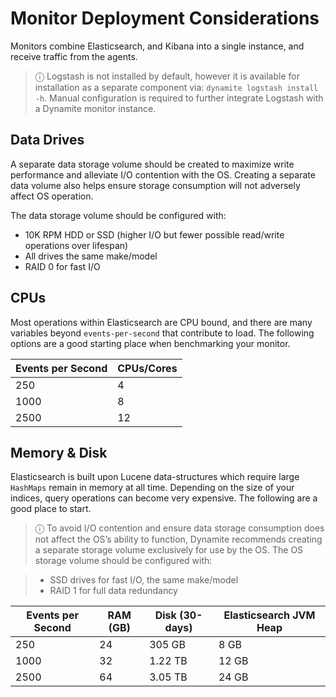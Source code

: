 # Monitor Deployment Considerations

Monitors combine Elasticsearch, and Kibana into a single instance, and receive traffic from the agents. 

> ⓘ Logstash is not installed by default, however it is available for installation 
> as a separate component via: `dynamite logstash install -h`. Manual configuration is required to further integrate
> Logstash with a Dynamite monitor instance.



## Data Drives

A separate data storage volume should be created to maximize write performance and alleviate I/O contention with the OS.  Creating a separate data volume also helps ensure storage consumption will not adversely affect OS operation.  

The data storage volume should be configured with:
- 10K RPM HDD or SSD (higher I/O but fewer possible read/write operations over lifespan)
- All drives the same make/model
- RAID 0 for fast I/O 

## CPUs

Most operations within Elasticsearch are CPU bound, and there are many variables beyond `events-per-second` that contribute to load.
The following options are a good starting place when benchmarking your monitor.

| Events per Second | CPUs/Cores |
|-------------------|------------|
| 250               | 4          |
| 1000              | 8          |
| 2500              | 12         |

## Memory & Disk

Elasticsearch is built upon Lucene data-structures which require large `HashMaps` remain in memory at all time.
Depending on the size of your indices, query operations can become very expensive. The following are a good place to start.

> ⓘ To avoid I/O contention and ensure data storage consumption does not affect the OS’s ability to function, Dynamite recommends creating a separate storage volume exclusively for use by the OS.
> The OS storage volume should be configured with:

> - SSD drives for fast I/O, the same make/model
> - RAID 1 for full data redundancy


| Events per Second | RAM (GB) | Disk (30-days) | Elasticsearch JVM Heap |
|-------------------|----------|----------------|------------------------|
| 250               | 24       | 305 GB         | 8 GB                   |
| 1000              | 32       | 1.22 TB        | 12 GB                  |
| 2500              | 64       | 3.05 TB        | 24 GB                  |

